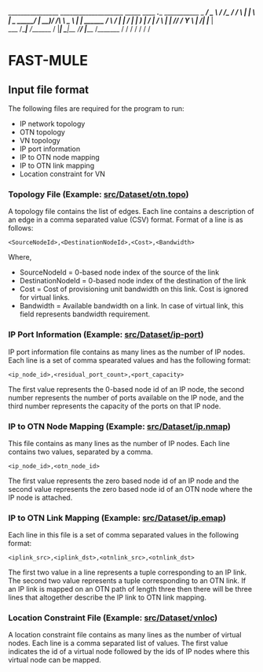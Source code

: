 ________________    ____________________         _____   ____ ___.____     ___________
\_   _____/  _  \  /   _____/\__    ___/        /     \ |    |   \    |    \_   _____/
 |    __)/  /_\  \ \_____  \   |    |  ______  /  \ /  \|    |   /    |     |    __)_ 
 |     \/    |    \/        \  |    | /_____/ /    Y    \    |  /|    |___  |        \
 \___  /\____|__  /_______  /  |____|         \____|__  /______/ |_______ \/_______  /
     \/         \/        \/                          \/                 \/        \/ 

# FAST-MULE
## Input file format

The following files are required for the program to run:
* IP network topology
* OTN topology
* VN topology
* IP port information
* IP to OTN node mapping
* IP to OTN link mapping
* Location constraint for VN

### Topology File (Example: [src/Dataset/otn.topo](https://github.com/Clapperclaws/Dynavine/blob/master/src/Dataset/otn.topo))
A topology file contains the list of edges. Each line contains a description of
an edge in a comma separated value (CSV) format. Format of a line is as follows:
```
<SourceNodeId>,<DestinationNodeId>,<Cost>,<Bandwidth>
```
Where,

* SourceNodeId = 0-based node index of the source of the link
* DestinationNodeId = 0-based node index of the destination of the link
* Cost = Cost of provisioning unit bandwidth on this link. Cost is ignored for
virtual links.
* Bandwidth = Available bandwidth on a link. In case of virtual link, this field
  represents bandwidth requirement.

### IP Port Information (Example: [src/Dataset/ip-port](https://github.com/Clapperclaws/Dynavine/blob/master/src/Dataset/ip-port))
IP port information file contains as many lines as the number of IP nodes. Each
line is a set of comma spearated values and has the following format:
```
<ip_node_id>,<residual_port_count>,<port_capacity>
```
The first value represents the 0-based node id of an IP node, the second number 
represents the number of ports available on the IP node, and the third number 
represents the capacity of the ports on that IP node.

### IP to OTN Node Mapping (Example: [src/Dataset/ip.nmap](https://github.com/Clapperclaws/Dynavine/blob/master/src/Dataset/otn.topo))
This file contains as many lines as the number of IP nodes. Each line contains
two values, separated by a comma. 
```
<ip_node_id>,<otn_node_id>
```
The first value represents the zero based node
id of an IP node and the second value represents the zero based node id of an
OTN node where the IP node is attached.

### IP to OTN Link Mapping (Example: [src/Dataset/ip.emap](https://github.com/Clapperclaws/Dynavine/blob/master/src/Dataset/otn.topo))
Each line in this file is a set of comma separated values in the following
format:
```
<iplink_src>,<iplink_dst>,<otnlink_src>,<otnlink_dst>
```
The first two value in a line represents a tuple corresponding to an IP link. 
The second two value represents a tuple corresponding to an OTN link. If an IP 
link is mapped on an OTN path of length three then there will be three lines 
that altogether describe the IP link to OTN link mapping.

### Location Constraint File (Example: [src/Dataset/vnloc](https://github.com/Clapperclaws/Dynavine/blob/master/src/Dataset/otn.topo))
A location constraint file contains as many lines as the number of virtual
nodes. Each line is a comma separated list of values. The first value indicates
the id of a virtual node followed by the ids of IP nodes where this virtual node 
can be mapped.
